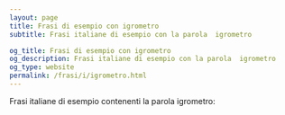 ```yaml
---
layout: page
title: Frasi di esempio con igrometro 
subtitle: Frasi italiane di esempio con la parola  igrometro

og_title: Frasi di esempio con igrometro 
og_description: Frasi italiane di esempio con la parola  igrometro
og_type: website
permalink: /frasi/i/igrometro.html
---
```


Frasi italiane di esempio contenenti la parola igrometro:


